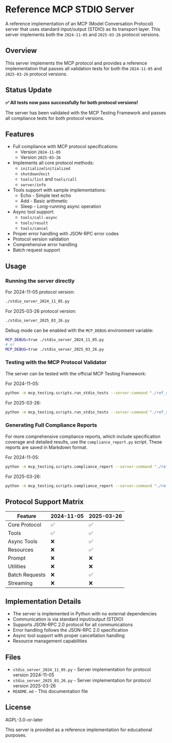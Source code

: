 # Reference MCP STDIO Server

A reference implementation of an MCP (Model Conversation Protocol) server that uses standard input/output (STDIO) as its transport layer. This server implements both the `2024-11-05` and `2025-03-26` protocol versions.

## Overview

This server implements the MCP protocol and provides a reference implementation that passes all validation tests for both the `2024-11-05` and `2025-03-26` protocol versions.

## Status Update

**✅ All tests now pass successfully for both protocol versions!**

The server has been validated with the MCP Testing Framework and passes all compliance tests for both protocol versions.

## Features

- Full compliance with MCP protocol specifications:
  - Version `2024-11-05`
  - Version `2025-03-26`
- Implements all core protocol methods:
  - `initialize`/`initialized`
  - `shutdown`/`exit`
  - `tools/list` and `tools/call`
  - `server/info`
- Tools support with sample implementations:
  - Echo - Simple text echo
  - Add - Basic arithmetic
  - Sleep - Long-running async operation
- Async tool support:
  - `tools/call-async`
  - `tools/result`
  - `tools/cancel`
- Proper error handling with JSON-RPC error codes
- Protocol version validation
- Comprehensive error handling
- Batch request support

## Usage

### Running the server directly

For 2024-11-05 protocol version:
```bash
./stdio_server_2024_11_05.py
```

For 2025-03-26 protocol version:
```bash
./stdio_server_2025_03_26.py
```

Debug mode can be enabled with the `MCP_DEBUG` environment variable:

```bash
MCP_DEBUG=true ./stdio_server_2024_11_05.py
# or
MCP_DEBUG=true ./stdio_server_2025_03_26.py
```

### Testing with the MCP Protocol Validator

The server can be tested with the official MCP Testing Framework:

For 2024-11-05:
```bash
python -m mcp_testing.scripts.run_stdio_tests --server-command "./ref_stdio_server/stdio_server_2024_11_05.py" --protocol-version 2024-11-05 --debug
```

For 2025-03-26:
```bash
python -m mcp_testing.scripts.run_stdio_tests --server-command "./ref_stdio_server/stdio_server_2025_03_26.py" --protocol-version 2025-03-26 --debug
```

### Generating Full Compliance Reports

For more comprehensive compliance reports, which include specification coverage and detailed results, use the `compliance_report.py` script. These reports are saved in Markdown format.

For 2024-11-05:
```bash
python -m mcp_testing.scripts.compliance_report --server-command "./ref_stdio_server/stdio_server_2024_11_05.py" --protocol-version 2024-11-05 --output-dir "./reports"
```

For 2025-03-26:
```bash
python -m mcp_testing.scripts.compliance_report --server-command "./ref_stdio_server/stdio_server_2025_03_26.py" --protocol-version 2025-03-26 --output-dir "./reports"
```

## Protocol Support Matrix

| Feature | 2024-11-05 | 2025-03-26 |
|---------|------------|------------|
| Core Protocol | ✅ | ✅ |
| Tools | ✅ | ✅ |
| Async Tools | ❌ | ✅ |
| Resources | ❌ | ✅ |
| Prompt | ❌ | ❌ |
| Utilities | ❌ | ❌ |
| Batch Requests | ❌ | ✅ |
| Streaming | ❌ | ❌ |

## Implementation Details

- The server is implemented in Python with no external dependencies
- Communication is via standard input/output (STDIO)
- Supports JSON-RPC 2.0 protocol for all communications
- Error handling follows the JSON-RPC 2.0 specification
- Async tool support with proper cancellation handling
- Resource management capabilities

## Files

- `stdio_server_2024_11_05.py` - Server implementation for protocol version 2024-11-05
- `stdio_server_2025_03_26.py` - Server implementation for protocol version 2025-03-26
- `README.md` - This documentation file

## License

AGPL-3.0-or-later

This server is provided as a reference implementation for educational purposes.